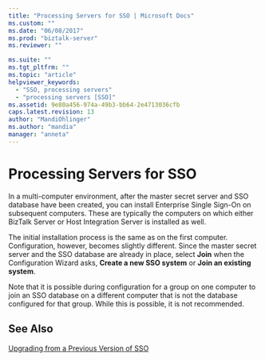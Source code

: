 ```yaml
---
title: "Processing Servers for SSO | Microsoft Docs"
ms.custom: ""
ms.date: "06/08/2017"
ms.prod: "biztalk-server"
ms.reviewer: ""

ms.suite: ""
ms.tgt_pltfrm: ""
ms.topic: "article"
helpviewer_keywords: 
  - "SSO, processing servers"
  - "processing servers [SSO]"
ms.assetid: 9e80a456-974a-49b3-bb64-2e4713036cfb
caps.latest.revision: 13
author: "MandiOhlinger"
ms.author: "mandia"
manager: "anneta"
---
```

# Processing Servers for SSO
In a multi-computer environment, after the master secret server and SSO database have been created, you can install Enterprise Single Sign-On on subsequent computers. These are typically the computers on which either BizTalk Server or Host Integration Server is installed as well.  
  
 The initial installation process is the same as on the first computer. Configuration, however, becomes slightly different. Since the master secret server and the SSO database are already in place, select **Join** when the Configuration Wizard asks, **Create a new SSO system** or **Join an existing system**.  
  
 Note that it is possible during configuration for a group on one computer to join an SSO database on a different computer that is not the database configured for that group. While this is possible, it is not recommended.  
  
## See Also  
 [Upgrading from a Previous Version of SSO](../core/upgrading-from-a-previous-version-of-sso.md)